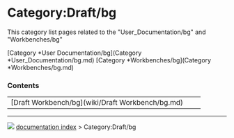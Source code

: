 # Category:Draft/bg
This category list pages related to the \"User\_Documentation/bg\" and \"Workbenches/bg\"

[Category   *User Documentation/bg](Category   *User_Documentation/bg.md) [Category   *Workbenches/bg](Category   *Workbenches/bg.md)

### Contents

|     |     |     |
| --- | --- | --- |
| [Draft Workbench/bg](wiki/Draft Workbench/bg.md) |



---
![](images/Right_arrow.png) [documentation index](../README.md) > Category:Draft/bg
